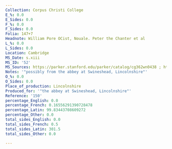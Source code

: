 ```yaml
---
Collection: Corpus Christi College
E_%: 0.0
E_Sides: 0.0
F_%: 0.0
F_Sides: 0.0
Folia: 147+7
Headnote: William Pore OCist, Nouale. Peter the Chanter et al
L_%: 0.0
L_Sides: 0.0
Location: Cambridge
MS_Date: s.xiii
MS_ID: '52'
MS_Sources: https://parker.stanford.edu/parker/catalog/cg362wn0438 ; http://mlgb3.bodleian.ox.ac.uk/mlgb/book/5332/
Notes: '"possibly from the abbey at Swineshead, Lincolnshire"'
O_%: 0.0
O_Sides: 0.0
Place_of_production: Lincolnshire
Produced_for: '"the abbey at Swineshead, Lincolnshire"'
Reference: '150'
percentage_English: 0.0
percentage_French: 0.16556291390728478
percentage_Latin: 99.83443708609272
percentage_Other: 0.0
total_sides_English: 0.0
total_sides_French: 0.5
total_sides_Latin: 301.5
total_sides_Other: 0.0

---
```

